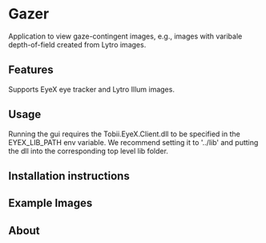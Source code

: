 Gazer
========

Application to view gaze-contingent images, e.g., images with varibale
depth-of-field created from Lytro images.

Features
--------
Supports EyeX eye tracker and Lytro Illum images.


Usage
-----
Running the gui requires the Tobii.EyeX.Client.dll to be specified in the
EYEX_LIB_PATH env variable. We recommend setting it to '../lib' and putting the
dll into the corresponding top level lib folder.

Installation instructions
-------------------------

Example Images
--------------

About
-----

